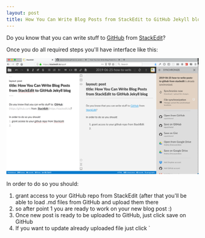 ```yaml
---
layout: post
title: How You Can Write Blog Posts from StackEdit to GitHub Jekyll blog
---
```


Do you know that you can write stuff to [GitHub](https://github.com) from [StackEdit](https://stackedit.io)?

Once you do all required steps you'll have interface like this:

![StackEdit interface with github access](images/blogging-from-stackedit-to-github.png)

In order to do so you should:
1. grant access to your GitHub repo from StackEdit (after that you'll be able to load .md files from GitHub and upload them there
2. so after point 1 you are ready to work on your new blog post :)
3. Once new post is ready to be uploaded to GitHub, just click save on GitHub
4. If you want to update already uploaded file just click `
<!--stackedit_data:
eyJoaXN0b3J5IjpbMTEyMDQxNzc2OSwxMDI2NjM5ODI4LC0xMz
U1MjkzMjldfQ==
-->
